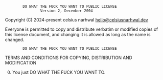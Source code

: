             DO WHAT THE FUCK YOU WANT TO PUBLIC LICENSE
                    Version 2, December 2004

 Copyright (C) 2024-present celsius narhwal <hello@celsiusnarhwal.dev>

 Everyone is permitted to copy and distribute verbatim or modified
 copies of this license document, and changing it is allowed as long
 as the name is changed.

            DO WHAT THE FUCK YOU WANT TO PUBLIC LICENSE
   TERMS AND CONDITIONS FOR COPYING, DISTRIBUTION AND MODIFICATION

  0. You just DO WHAT THE FUCK YOU WANT TO.
